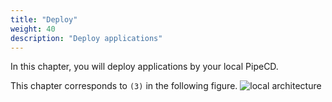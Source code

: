 ```yaml
---
title: "Deploy"
weight: 40
description: "Deploy applications"
---
```


In this chapter, you will deploy applications by your local PipeCD.

This chapter corresponds to `(3)` in the following figure.
![local architecture](/images/architecture.png)
